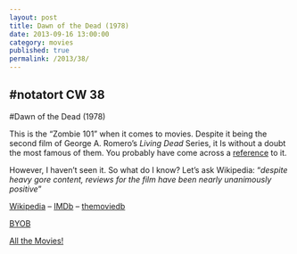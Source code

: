 ```yaml
---
layout: post
title: Dawn of the Dead (1978)
date: 2013-09-16 13:00:00
category: movies
published: true
permalink: /2013/38/
---
```


## \#notatort CW 38
#Dawn of the Dead \(1978\)

This is the “Zombie 101” when it comes to movies. Despite it being the second film of George A. Romero’s *Living Dead* Series, it Is without a doubt the most famous of them.
You probably have come across a [reference](http://en.wikipedia.org/wiki/Dawn_of_the_Dead_in_popular_culture) to it.

However, I haven’t seen it. So what do I know? Let’s ask Wikipedia: “*despite heavy gore content, reviews for the film have been nearly unanimously positive*”

[Wikipedia](http://en.wikipedia.org/wiki/Dawn_of_the_Dead) – [IMDb](http://www.imdb.com/title/tt0077402/) – [themoviedb](http://www.themoviedb.org/movie/923-dawn-of-the-dead)

[BYOB](http://cl.ly/2J00401c0V0J)

[All the Movies!](http://movie.timmschoof.com/allthemovies/)

<!--include jquery & backstretch-->

<script type="text/javascript" src="https://ajax.googleapis.com/ajax/libs/jquery/1.7.2/jquery.min.js"></script>

<script type="text/javascript" src="http://movie.timmschoof.com/jquery.backstretch.min.js"></script>

<script type="text/javascript">

$(function(){

     $(window).resize(function(){
     
         if($(this).width() >= 767){
         
             $.backstretch("http://movie.timmschoof.com/bg38.jpg", {speed: 150});
             
         }
         
      })
      
      .resize();//trigger resize on page load
      
});

</script>